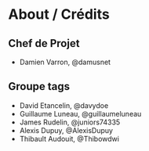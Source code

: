 # About / Crédits

## Chef de Projet

  - Damien Varron, @damusnet
  
## Groupe tags

  - David Etancelin, @davydoe
  - Guillaume Luneau, @guillaumeluneau
  - James Rudelin, @juniors74335
  - Alexis Dupuy, @AlexisDupuy
  - Thibault Audouit, @Thibowdwi
